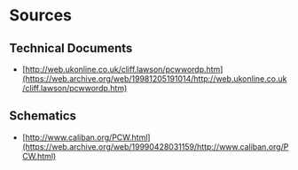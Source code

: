 # Sources

## Technical Documents

* [http://web.ukonline.co.uk/cliff.lawson/pcwwordp.htm](https://web.archive.org/web/19981205191014/http://web.ukonline.co.uk/cliff.lawson/pcwwordp.htm)

## Schematics

* [http://www.caliban.org/PCW.html](https://web.archive.org/web/19990428031159/http://www.caliban.org/PCW.html)

